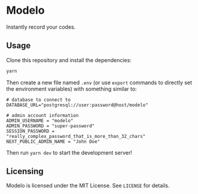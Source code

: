 # Modelo

Instantly record your codes.

## Usage

Clone this repository and install the dependencies:

```bash
yarn
```

Then create a new file named `.env` (or use `export` commands to directly set the environment variables) with something similar to:

```
# database to connect to
DATABASE_URL="postgresql://user:password@host/modelo"

# admin account information
ADMIN_USERNAME = "modelo"
ADMIN_PASSWORD = "super-password"
SESSION_PASSWORD = "really_complex_password_that_is_more_than_32_chars"
NEXT_PUBLIC_ADMIN_NAME = "John Doe"
```

Then run `yarn dev` to start the development server!

## Licensing

Modelo is licensed under the MIT License. See `LICENSE` for details.
